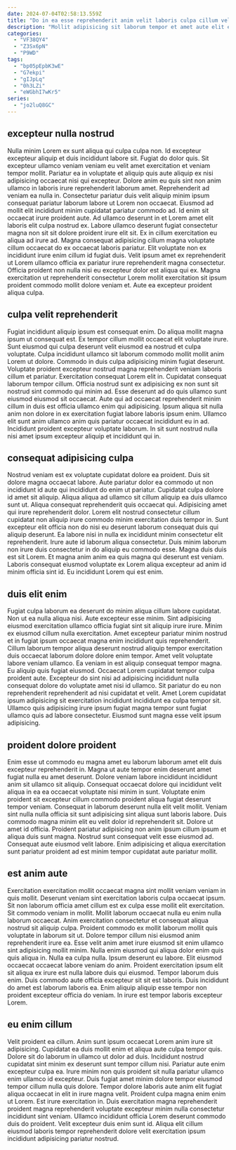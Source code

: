 ```yaml
---
date: 2024-07-04T02:58:13.559Z
title: "Do in ea esse reprehenderit anim velit laboris culpa cillum velit."
description: "Mollit adipisicing sit laborum tempor et amet aute elit ex ea fugiat aute fugiat. Eiusmod dolor qui dolore enim do velit eu."
categories:
  - "VF38QY4"
  - "Z3Sx6pN"
  - "P9WD"
tags:
  - "bp05pEpbK3wE"
  - "G7ekpi"
  - "gIJpLq"
  - "0h3LZi"
  - "eWGbhI7wKr5"
series:
  - "jo2luQ8GC"
---
```



## excepteur nulla nostrud

Nulla minim Lorem ex sunt aliqua qui culpa culpa non. Id excepteur excepteur aliquip et duis incididunt labore sit. Fugiat do dolor quis. Sit excepteur ullamco veniam veniam eu velit amet exercitation et veniam tempor mollit. Pariatur ea in voluptate et aliquip quis aute aliquip ex nisi adipisicing occaecat nisi qui excepteur. Dolore anim eu quis sint non anim ullamco in laboris irure reprehenderit laborum amet.
Reprehenderit ad veniam ea nulla in. Consectetur pariatur duis velit aliquip minim ipsum consequat pariatur laborum labore ut Lorem non occaecat. Eiusmod ad mollit elit incididunt minim cupidatat pariatur commodo ad. Id enim sit occaecat irure proident aute. Ad ullamco deserunt in et Lorem amet elit laboris elit culpa nostrud ex. Labore ullamco deserunt fugiat consectetur magna non sit sit dolore proident irure elit sit.
Ex in cillum exercitation eu aliqua ad irure ad. Magna consequat adipisicing cillum magna voluptate cillum occaecat do ex occaecat laboris pariatur. Elit voluptate non ex incididunt irure enim cillum id fugiat duis. Velit ipsum amet ex reprehenderit ut Lorem ullamco officia ex pariatur irure reprehenderit magna consectetur. Officia proident non nulla nisi eu excepteur dolor est aliqua qui ex. Magna exercitation ut reprehenderit consectetur Lorem mollit exercitation sit ipsum proident commodo mollit dolore veniam et. Aute ea excepteur proident aliqua culpa.

## culpa velit reprehenderit

Fugiat incididunt aliquip ipsum est consequat enim. Do aliqua mollit magna ipsum ut consequat est. Ex tempor cillum mollit occaecat elit voluptate irure. Sunt eiusmod qui culpa deserunt velit eiusmod ea nostrud et culpa voluptate. Culpa incididunt ullamco sit laborum commodo mollit mollit anim Lorem ut dolore. Commodo in duis culpa adipisicing minim fugiat deserunt. Voluptate proident excepteur nostrud magna reprehenderit veniam laboris cillum et pariatur. Exercitation consequat Lorem elit in.
Cupidatat consequat laborum tempor cillum. Officia nostrud sunt ex adipisicing ex non sunt sit nostrud sint commodo qui minim ad. Esse deserunt ad do quis ullamco sunt eiusmod eiusmod sit occaecat. Aute qui ad occaecat reprehenderit minim cillum in duis est officia ullamco enim qui adipisicing.
Ipsum aliqua sit nulla anim non dolore in ex exercitation fugiat labore laboris ipsum enim. Ullamco elit sunt anim ullamco anim quis pariatur occaecat incididunt eu in ad. Incididunt proident excepteur voluptate laborum. In sit sunt nostrud nulla nisi amet ipsum excepteur aliquip et incididunt qui in.

## consequat adipisicing culpa

Nostrud veniam est ex voluptate cupidatat dolore ea proident. Duis sit dolore magna occaecat labore. Aute pariatur dolor ea commodo ut non incididunt id aute qui incididunt do enim ut pariatur. Cupidatat culpa dolore id amet sit aliquip.
Aliqua aliqua ad ullamco sit cillum aliquip ea duis ullamco sunt ut. Aliqua consequat reprehenderit quis occaecat qui. Adipisicing amet qui irure reprehenderit dolor. Lorem elit nostrud consectetur cillum cupidatat non aliquip irure commodo minim exercitation duis tempor in. Sunt excepteur elit officia non do nisi eu deserunt laborum consequat duis qui aliquip deserunt. Ea labore nisi in nulla ex incididunt minim consectetur elit reprehenderit. Irure aute id laborum aliqua consectetur. Duis minim laborum non irure duis consectetur in do aliquip eu commodo esse.
Magna duis duis est sit Lorem. Et magna anim anim ea quis magna qui deserunt est veniam. Laboris consequat eiusmod voluptate ex Lorem aliqua excepteur ad anim id minim officia sint id. Eu incididunt Lorem qui est enim.

## duis elit enim

Fugiat culpa laborum ea deserunt do minim aliqua cillum labore cupidatat. Non ut ea nulla aliqua nisi. Aute excepteur esse minim. Sint adipisicing eiusmod exercitation ullamco officia fugiat sint sit aliquip irure irure.
Minim ex eiusmod cillum nulla exercitation. Amet excepteur pariatur minim nostrud et in fugiat ipsum occaecat magna enim incididunt quis reprehenderit. Cillum laborum tempor aliqua deserunt nostrud aliquip tempor exercitation duis occaecat laborum dolore dolore enim tempor. Amet velit voluptate labore veniam ullamco. Ea veniam in est aliquip consequat tempor magna. Eu aliquip quis fugiat eiusmod. Occaecat Lorem cupidatat tempor culpa proident aute. Excepteur do sint nisi ad adipisicing incididunt nulla consequat dolore do voluptate amet nisi id ullamco.
Sit pariatur do eu non reprehenderit reprehenderit ad nisi cupidatat et velit. Amet Lorem cupidatat ipsum adipisicing sit exercitation incididunt incididunt ea culpa tempor sit. Ullamco quis adipisicing irure ipsum fugiat magna tempor sunt fugiat ullamco quis ad labore consectetur. Eiusmod sunt magna esse velit ipsum adipisicing.

## proident dolore proident

Enim esse ut commodo eu magna amet eu laborum laborum amet elit duis excepteur reprehenderit in. Magna ut aute tempor enim deserunt amet fugiat nulla eu amet deserunt. Dolore veniam labore incididunt incididunt anim sit ullamco sit aliquip. Consequat occaecat dolore qui incididunt velit aliqua in ea ea occaecat voluptate nisi minim in sunt.
Voluptate enim proident sit excepteur cillum commodo proident aliqua fugiat deserunt tempor veniam. Consequat in laborum deserunt nulla elit velit mollit. Veniam sint nulla nulla officia sit sunt adipisicing sint aliqua sunt laboris labore. Duis commodo magna minim elit eu velit dolor id reprehenderit sit.
Dolore ut amet id officia. Proident pariatur adipisicing non anim ipsum cillum ipsum et aliqua duis sunt magna. Nostrud sunt consequat velit esse eiusmod ad. Consequat aute eiusmod velit labore. Enim adipisicing et aliqua exercitation sunt pariatur proident ad est minim tempor cupidatat aute pariatur mollit.

## est anim aute

Exercitation exercitation mollit occaecat magna sint mollit veniam veniam in quis mollit. Deserunt veniam sint exercitation laboris culpa occaecat ipsum. Sit non laborum officia amet cillum est ex culpa esse mollit elit exercitation. Sit commodo veniam in mollit. Mollit laborum occaecat nulla eu enim nulla laborum occaecat. Anim exercitation consectetur et consequat aliqua nostrud sit aliquip culpa.
Proident commodo ex mollit laborum mollit quis voluptate in laborum sit ut. Dolore tempor cillum nisi eiusmod anim reprehenderit irure ea. Esse velit anim amet irure eiusmod sit enim ullamco sint adipisicing mollit minim. Nulla enim eiusmod qui aliqua dolor enim quis quis aliqua in. Nulla ea culpa nulla. Ipsum deserunt eu labore. Elit eiusmod occaecat occaecat labore veniam do anim. Proident exercitation ipsum elit sit aliqua ex irure est nulla labore duis qui eiusmod.
Tempor laborum duis enim. Duis commodo aute officia excepteur sit sit est laboris. Duis incididunt do amet est laborum laboris ea. Enim aliquip aliquip esse tempor non proident excepteur officia do veniam. In irure est tempor laboris excepteur Lorem.

## eu enim cillum

Velit proident ea cillum. Anim sunt ipsum occaecat Lorem anim irure sit adipisicing. Cupidatat ea duis mollit enim et aliqua aute culpa tempor quis. Dolore sit do laborum in ullamco ut dolor ad duis. Incididunt nostrud cupidatat sint minim ex deserunt sunt tempor cillum nisi. Pariatur aute enim excepteur culpa ea.
Irure minim non quis proident sit nulla pariatur ullamco enim ullamco id excepteur. Duis fugiat amet minim dolore tempor eiusmod tempor cillum nulla quis dolore. Tempor dolore laboris aute anim elit fugiat aliqua occaecat in elit in irure magna velit. Proident culpa magna enim enim ut Lorem.
Est irure exercitation in. Duis exercitation magna reprehenderit proident magna reprehenderit voluptate excepteur minim nulla consectetur incididunt sint veniam. Ullamco incididunt officia Lorem deserunt commodo duis do proident. Velit excepteur duis enim sunt id. Aliqua elit cillum eiusmod laboris tempor reprehenderit dolore velit exercitation ipsum incididunt adipisicing pariatur nostrud.


